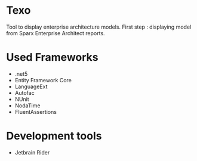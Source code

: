 # Texo
Tool to display enterprise architecture models. First step : displaying model from Sparx Enterprise Architect reports.

# Used Frameworks
- .net5
- Entity Framework Core
- LanguageExt
- Autofac
- NUnit
- NodaTime
- FluentAssertions

# Development tools
- Jetbrain Rider

